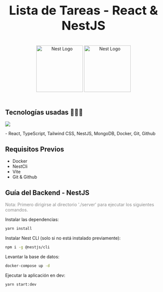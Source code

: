 <h3 align="center" style="font-size:40px;margin-bottom:40px">
Lista de Tareas - React & NestJS
</h3>
<p align="center"  style="margin-bottom:50px">
  <a href="http://react.dev/" target="blank"><img src="https://upload.wikimedia.org/wikipedia/commons/thumb/a/a7/React-icon.svg/768px-React-icon.svg.png" width="150" alt="Nest Logo" /></a>
  <a href="http://nestjs.com/" target="blank"><img src="https://nestjs.com/img/logo-small.svg" width="150" alt="Nest Logo" /></a>
</p>

## Tecnologías usadas 👨🏻‍💻

<p align="left">
  <a href="https://skillicons.dev">
    <img src="https://skillicons.dev/icons?i=react,ts,tailwind,nestjs,mongodb,docker,vite,git,github&perline=10" />
  </a>
</p>
- React, TypeScript, Tailwind CSS, NestJS, MongoDB, Docker, Git, Github

## Requisitos Previos

- Docker
- NestCli
- Vite
- Git & Github

## Guía del Backend - NestJS

<p style="color: gray; opacity: 0.9;">Nota: Primero dirigirse al directorio './server' para ejecutar los siguientes comandos.</p>

<p>Instalar las dependencias:</p>

```bash
yarn install
```

<p>Instalar Nest CLI (solo si no está instalado previamente):</p>

```bash
npm i -g @nestjs/cli
```

<p>Levantar la base de datos:</p>

```bash
docker-compose up -d
```

<p>Ejecutar la aplicación en dev:</p>

```bash
yarn start:dev
```
